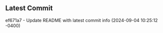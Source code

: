 
## Latest Commit
ef671a7 - Update README with latest commit info (2024-09-04 10:25:12 -0400) <Yunxi-Zhou>

